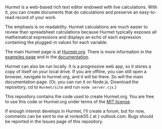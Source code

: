 _Hurmet_ is a web-based rich text editor endowed with live calculations. With it, you can create documents that do calculations and preserve an easy-to-read record of your work.

The emphasis is on readability. Hurmet calculations are much easier to review than spreadsheet calculations because Hurmet typically exposes all mathematical expressions and displays an echo of each expression containing the plugged-in values for each variable.

The main Hurmet page is at [Hurmet.org][1]. There is more information in the [examples page][2] and in the [documentation][3].

Hurmet can also be run locally. It is a progressive web app, so it stores a copy of itself on your local drive. If you are offline, you can still open a browser, navigate to hurmet.org, and it will be there. So will the main documentation page. (Or, you can run it on Node.js. Download the repository, cd to `Hurmet/site` and run `node server.cjs`.)

This repository contains the code used to create Hurmet.org. You are free to use this code or Hurmet.org under terms of the [MIT license][4].

If enough interest develops in Hurmet, I’ll create a forum, but for now, comments can be sent to me at ronkok55 { at } outlook.com. Bugs should be reported in the Issues page of this repository.


[1]: https://hurmet.org/

[2]: https://hurmet.org/examples.html

[3]: https://hurmet.org/docs/en/manual.html

[4]: https://opensource.org/licenses/MIT/
